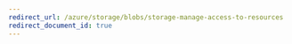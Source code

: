 ```yaml
---
redirect_url: /azure/storage/blobs/storage-manage-access-to-resources
redirect_document_id: true
---
```

